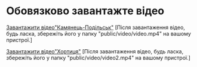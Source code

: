 # Обовязково завантажте відео
[Завантажити відео"Камянець-Подільськ"](https://drive.google.com/file/d/1-cIJ5XmICiEwaM7dCsyAtNcOLObELWlg/view?usp=sharing)
[Після завантаження відео, будь ласка, збережіть його у папку "public/video/video.mp4" на вашому пристрої.]

[Завантажити відео"Хортиця"](https://drive.google.com/file/d/19gw-IMIOfvhM7ZcETSeuhAieTTqtw9bY/view?usp=sharing)
[Після завантаження відео, будь ласка, збережіть його у папку "public/video/video2.mp4" на вашому пристрої.]


